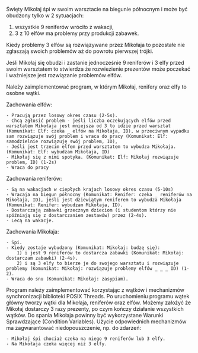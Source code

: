 Święty Mikołaj śpi w swoim warsztacie na biegunie północnym i może być obudzony tylko w 2 sytuacjach:
1) wszystkie 9 reniferów wróciło z wakacji,
2) 3 z 10 elfów ma problemy przy produkcji zabawek.

Kiedy problemy 3 elfów są rozwiązywane przez Mikołaja to pozostałe nie zgłaszają swoich problemów aż do powrotu pierwszej trójki.

Jeśli Mikołaj się obudzi i zastanie jednocześnie 9 reniferów i 3 elfy przed swoim warsztatem to stwierdza że rozwiezienie prezentów może poczekać i ważniejsze jest rozwiązanie problemów elfów. 

Należy zaimplementować program, w którym Mikołaj, renifery oraz elfy to osobne wątki.

Zachowania elfów:

    - Pracują przez losowy okres czasu (2-5s).
    - Chcą zgłosić problem - jeśli liczba oczekujących elfów przed warsztatem Mikołaja jest mniejsza od 3 to idzie przed warsztat (Komunikat: Elf: czeka _ elfów na Mikołaja, ID), w przeciwnym wypadku sam rozwiązuje swój problem i wraca do pracy (Komunikat: Elf: samodzielnie rozwiązuję swój problem, ID),
    - Jeśli jest trzecim elfem przed warsztatem to wybudza Mikołaja. (Komunikat: Elf: wybudzam Mikołaja, ID)
    - Mikołaj się z nimi spotyka. (Komunikat: Elf: Mikołaj rozwiązuje problem, ID) (1-2s)
    - Wraca do pracy

Zachowania reniferów:

    - Są na wakacjach w ciepłych krajach losowy okres czasu (5-10s)
    - Wracaja na biegun północny (Komunikat: Renifer: czeka _ reniferów na Mikołaja, ID), jeśli jest dziewiątym reniferem to wybudza Mikołaja (Komunikat: Renifer: wybudzam Mikołaja, ID).
    - Dostarczają zabawki grzecznym dzieciom (i studentom którzy nie spóźniają się z dostarczaniem zestawów) przez (2-4s).   
    - Lecą na wakacje.

Zachowania Mikołaja:

    - Śpi.
    - Kiedy zostaje wybudzony (Komunikat: Mikołaj: budzę się):
        1) i jest 9 reniferów to dostarcza zabawki (Komunikat: Mikołaj: dostarczam zabawki) (2-4s).
        2) i są 3 elfy to bierze je do swojego warsztatu i rozwiązuje problemy (Komunikat: Mikołaj: rozwiązuje problemy elfów _ _ _ ID) (1-2).
    - Wraca do snu (Komunikat: Mikołaj: zasypiam).

Program należy zaimplementować korzystając z wątków i mechanizmów synchronizacji biblioteki POSIX Threads. Po uruchomieniu programu wątek główny tworzy wątki dla Mikołaja, reniferów oraz elfów. Możemy założyć że Mikołaj dostarczy 3 razy prezenty, po czym kończy działanie wszystkich wątków. Do spania Mikołaja powinny być wykorzystane Warunki Sprawdzające (Condition Variables). Użycie odpowiednich mechanizmów ma zagwarantować niedopouszczenie, np. do zdarzeń:

    - Mikołaj śpi chociaż czeka na niego 9 reniferów lub 3 elfy.
    - Na Mikołaja czeka więcej niż 3 elfy.

